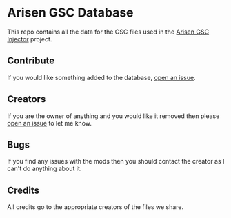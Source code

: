 # Arisen GSC Database
This repo contains all the data for the GSC files used in the [Arisen GSC Injector](https://github.com/ohhsodead/arisen-gsc-injector) project.

## Contribute

If you would like something added to the database, [open an issue](https://github.com/ohhsodead/arisen-gsc-database/issues/new?assignees=&labels=mod+request&projects=&template=mod_request.yml&title=%5BRequest%5D%3A+).

## Creators
If you are the owner of anything and you would like it removed then please [open an issue](https://github.com/ohhsodead/arisen-gsc-database/issues/new) to let me know.

## Bugs
If you find any issues with the mods then you should contact the creator as I can't do anything about it.

## Credits
All credits go to the appropriate creators of the files we share.
